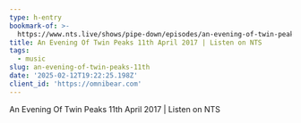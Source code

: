 ```yaml
---
type: h-entry
bookmark-of: >-
  https://www.nts.live/shows/pipe-down/episodes/an-evening-of-twin-peaks-11th-april-2017
title: An Evening Of Twin Peaks 11th April 2017 | Listen on NTS
tags:
  - music
slug: an-evening-of-twin-peaks-11th
date: '2025-02-12T19:22:25.198Z'
client_id: 'https://omnibear.com'
---
```

An Evening Of Twin Peaks 11th April 2017 | Listen on NTS

